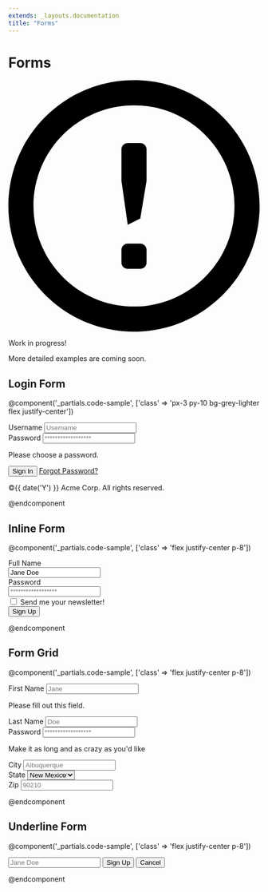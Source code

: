 ```yaml
---
extends: _layouts.documentation
title: "Forms"
---
```


# Forms

<div class="mt-8">
  <div class="bg-blue-lightest border-l-4 border-blue-light rounded-b text-blue-darkest px-4 py-3">
    <div class="flex">
      <div class="py-1">
        <svg class="h-6 w-6 text-blue-light mr-4" xmlns="http://www.w3.org/2000/svg" viewBox="0 0 20 20"><path d="M10 20C4.477 20 0 15.523 0 10S4.477 0 10 0s10 4.477 10 10-4.477 10-10 10zm0-2c4.418 0 8-3.582 8-8s-3.582-8-8-8-8 3.582-8 8 3.582 8 8 8zm-.5-5h1c.276 0 .5.224.5.5v1c0 .276-.224.5-.5.5h-1c-.276 0-.5-.224-.5-.5v-1c0-.276.224-.5.5-.5zm0-8h1c.276 0 .5.224.5.5V8l-.5 3-1 .5L9 8V5.5c0-.276.224-.5.5-.5z"/></svg>
      </div>
      <div>
        <p class="font-semibold">Work in progress!</p>
        <p class="text-sm">More detailed examples are coming soon.</p>
      </div>
    </div>
  </div>
</div>

## Login Form

@component('_partials.code-sample', ['class' => 'px-3 py-10 bg-grey-lighter flex justify-center'])
<div class="w-full max-w-xs">
    <form class="bg-white shadow-md rounded px-8 pt-6 pb-8 mb-4">
        <div class="mb-4">
            <label class="block text-grey-darker text-sm font-bold mb-2" for="username">
                Username
            </label>
            <input class="shadow appearance-none border rounded w-full py-2 px-3 text-grey-dark" id="username" type="text" placeholder="Username">
        </div>
        <div class="mb-6">
            <label class="block text-grey-darker text-sm font-bold mb-2" for="password">
                Password
            </label>
            <input class="shadow appearance-none border border-red rounded w-full py-2 px-3 text-grey-dark mb-3" id="password" type="password" placeholder="******************">
            <p class="text-red text-xs italic">Please choose a password.</p>
        </div>
        <div class="flex items-center justify-between">
            <button class="bg-blue hover:bg-blue-dark text-white font-bold py-2 px-4 rounded" type="button">
                Sign In
            </button>
            <a class="inline-block align-baseline font-bold text-sm text-blue hover:text-blue-darker" href="#">
                Forgot Password?
            </a>
        </div>
    </form>
    <p class="text-center text-grey text-xs">
        &copy;{{ date('Y') }} Acme Corp. All rights reserved.
    </p>
</div>
@endcomponent

## Inline Form

@component('_partials.code-sample', ['class' => 'flex justify-center p-8'])
<form class="w-full max-w-xs">
    <div class="md:flex md:items-center mb-6">
        <div class="md:w-1/3">
            <label class="block text-slate-light font-bold md:text-right mb-1 md:mb-0 pr-4" for="inline-full-name">
                Full Name
            </label>
        </div>
        <div class="md:w-2/3">
            <input class="bg-grey-lighter appearance-none border-2 border-grey-lighter hover:border-purple rounded w-full py-2 px-4 text-grey-dark" id="inline-full-name" type="text" value="Jane Doe">
        </div>
    </div>
    <div class="md:flex md:items-center mb-6">
        <div class="md:w-1/3">
            <label class="block text-slate-light font-bold md:text-right mb-1 md:mb-0 pr-4" for="inline-username">
                Password
            </label>
        </div>
        <div class="md:w-2/3">
            <input class="bg-grey-lighter appearance-none border-2 border-grey-lighter hover:border-purple rounded w-full py-2 px-4 text-grey-dark" id="inline-username" type="password" placeholder="******************">
        </div>
    </div>
    <div class="md:flex md:items-center mb-6">
        <div class="md:w-1/3"></div>
        <label class="md:w-2/3 block text-slate-light font-bold">
            <input class="mr-2" type="checkbox">
            <span class="text-sm">
                Send me your newsletter!
            </span>
        </label>
    </div>
    <div class="md:flex md:items-center">
        <div class="md:w-1/3"></div>
        <div class="md:w-2/3">
            <button class="shadow bg-purple hover:bg-purple-light text-white font-bold py-2 px-4 rounded" type="button">
                Sign Up
            </button>
        </div>
    </div>
</form>
@endcomponent

## Form Grid

@component('_partials.code-sample', ['class' => 'flex justify-center p-8'])
<form class="w-full max-w-md">
    <div class="-mx-3 md:flex mb-6">
        <div class="md:w-1/2 px-3 mb-6 md:mb-0">
            <label class="block uppercase leading-loose text-slate text-xs font-bold mb-2" for="grid-first-name">
                First Name
            </label>
            <input class="appearance-none block w-full bg-grey-lighter text-slate border border-red rounded py-3 px-4 mb-3" id="grid-first-name" type="text" placeholder="Jane">
            <p class="text-red text-xs italic">Please fill out this field.</p>
        </div>
        <div class="md:w-1/2 px-3">
            <label class="block uppercase leading-loose text-slate text-xs font-bold mb-2" for="grid-last-name">
                Last Name
            </label>
            <input class="appearance-none block w-full bg-grey-lighter text-slate border border-grey-lighter rounded py-3 px-4" id="grid-last-name" type="text" placeholder="Doe">
        </div>
    </div>
    <div class="-mx-3 md:flex mb-6">
        <div class="md:w-full px-3">
            <label class="block uppercase leading-loose text-slate text-xs font-bold mb-2" for="grid-password">
                Password
            </label>
            <input class="appearance-none block w-full bg-grey-lighter text-slate border border-grey-lighter rounded py-3 px-4 mb-3" id="grid-password" type="password" placeholder="******************">
            <p class="text-grey-dark text-xs italic">Make it as long and as crazy as you'd like</p>
        </div>
    </div>
    <div class="-mx-3 md:flex mb-2">
        <div class="md:w-1/2 px-3 mb-6 md:mb-0">
            <label class="block uppercase leading-loose text-slate text-xs font-bold mb-2" for="grid-city">
                City
            </label>
            <input class="appearance-none block w-full bg-grey-lighter text-slate border border-grey-lighter rounded py-3 px-4" id="grid-city" type="text" placeholder="Albuquerque">
        </div>
        <div class="md:w-1/2 px-3">
            <label class="block uppercase leading-loose text-slate text-xs font-bold mb-2" for="grid-select">
                State
            </label>
            <select class="appearance-none block w-full bg-grey-lighter text-slate border border-grey-lighter rounded py-3 px-4" id="grid-select" style='background-image: url("data:image/png;base64,iVBORw0KGgoAAAANSUhEUgAAABgAAAAQCAYAAAAMJL+VAAAABGdBTUEAALGPC/xhBQAAAQtJREFUOBG1lEEOgjAQRalbGj2OG9caOACn4ALGtfEuHACiazceR1PWOH/CNA3aMiTaBDpt/7zPdBKy7M/DCL9pGkvxxVp7KsvyJftL5rZt1865M+Ucq6pyyF3hNcI7Cuu+728QYn/JQA5yKaempxuZmQngOwEaYx55nu+1lQh8GIatMGi+01NwBcEmhxBqK4nAPZJ78K0KKFAJmR3oPp8+Iwgob0Oa6+TLoeCvRx+mTUYf/FVBGTPRwDkfLxnaSrRwcH0FWhNOmrkWYbE2XEicqgSa1J0LQ+aPCuQgZiLnwewbGuz5MGoAhcIkCQcjaTBjMgtXGURMVHC1wcQEy0J+Zlj8bKAnY1/UzDe2dbAVqfXn6wAAAABJRU5ErkJggg=="); background-position: right 0.8rem center; background-repeat: no-repeat; background-size: 0.8rem'>
                <option value="">New Mexico</option>
                <option value="">Missouri</option>
                <option value="">Texas</option>
            </select>
        </div>
        <div class="md:w-1/2 px-3">
            <label class="block uppercase leading-loose text-slate text-xs font-bold mb-2" for="grid-zip">
                Zip
            </label>
            <input class="appearance-none block w-full bg-grey-lighter text-slate border border-grey-lighter rounded py-3 px-4" id="grid-zip" type="text" placeholder="90210">
        </div>
    </div>
</form>
@endcomponent


## Underline Form

@component('_partials.code-sample', ['class' => 'flex justify-center p-8'])
<form class="w-full max-w-sm">
    <div class="flex items-center border-b border-b-2 border-teal py-2">
        <input class="appearance-none bg-transparent border-none w-full text-grey-dark mr-3 py-1 px-2" id="underline-full-name" type="text" placeholder="Jane Doe">
        <button class="bg-teal hover:bg-teal-dark border-teal hover:border-teal-dark text-sm border-4 text-white py-1 px-2 rounded" type="button">
            Sign&nbsp;Up
        </button>
        <button class="border-transparent border-4 text-teal hover:text-teal-darker text-sm py-1 px-2 rounded" type="button">
            Cancel
        </button>
    </div>
</form>
@endcomponent
